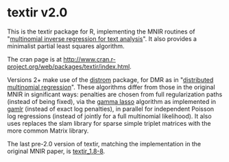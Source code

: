 textir v2.0
======

This is the textir package for R, implementing the MNIR routines of "<a href="http://amstat.tandfonline.com/doi/full/10.1080/01621459.2012.734168">multinomial inverse regression for text analysis</a>".  It also provides a minimalist partial least squares algorithm.    

The cran page is at http://www.cran.r-project.org/web/packages/textir/index.html.

Versions 2+ make use of the <a href="http://cran.r-project.org/web/packages/distrom/index.html">distrom</a> package, for DMR as in "<a href="http://arxiv.org/abs/1311.6139">distributed multinomial regression</a>". These algorithms differ from those in the original MNIR in significant ways: penalties are chosen from full regularization paths (instead of being fixed), via the <a href="http://arxiv.org/abs/1308.5623">gamma lasso</a> algorithm as implemented in <a href="http://cran.r-project.org/web/packages/gamlr/index.html">gamlr</a> (instead of exact log penalties), in parallel for independent Poisson log regressions (instead of jointly for a full multinomial likelihood).  It also uses replaces the slam library for sparse simple triplet matrices with the more common Matrix library.

The last pre-2.0 version of textir, matching the implementation in the original MNIR paper, is <a href="http://www.cran.r-project.org/src/contrib/Archive/textir/textir_1.8-8.tar.gz">textir_1.8-8</a>.

